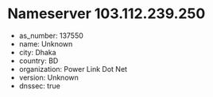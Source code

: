 # Nameserver 103.112.239.250

* as_number: 137550
* name: Unknown
* city: Dhaka
* country: BD
* organization: Power Link Dot Net
* version: Unknown
* dnssec: true
